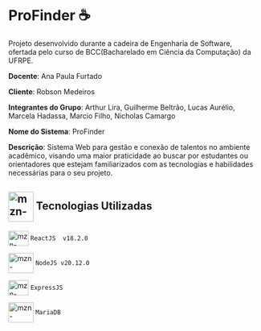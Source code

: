 # ProFinder ☕️

Projeto desenvolvido durante a cadeira de Engenharia de Software, ofertada pelo curso de BCC(Bacharelado em Ciência da Computação) da UFRPE.

**Docente**: Ana Paula Furtado

**Cliente**: Robson Medeiros

**Integrantes do Grupo**: Arthur Lira, Guilherme Beltrão, Lucas Aurélio, Marcela Hadassa, Marcio Filho, Nicholas Camargo

**Nome do Sistema**: ProFinder

**Descrição**: Sistema Web para gestão e conexão de talentos no ambiente acadêmico, visando uma maior praticidade ao buscar por estudantes ou orientadores que estejam familiarizados com as tecnologias e habilidades necessárias para o seu projeto.


 
##   <img align="center" alt="mzn-react" height="60" width="50" src="https://cdn.jsdelivr.net/gh/devicons/devicon@latest/icons/networkx/networkx-plain.svg" /> Tecnologias Utilizadas

 <img align="center" alt="mzn-react" height="30" width="40" src="https://cdn.jsdelivr.net/gh/devicons/devicon@latest/icons/react/react-original.svg"/> `ReactJS  v18.2.0`
<br>

 <img align="center" alt="mzn-nodejs" height="40" width="50" src="https://cdn.jsdelivr.net/gh/devicons/devicon@latest/icons/nodejs/nodejs-original-wordmark.svg"> `NodeJS v20.12.0`
 <br>
 
<img align="center" alt="mzn-react" height="30" width="40" src="https://cdn.jsdelivr.net/gh/devicons/devicon@latest/icons/express/express-original.svg"/> `ExpressJS `
<br>

<img align="center" alt="mzn-nodejs" height="40" width="50" src="https://cdn.jsdelivr.net/gh/devicons/devicon@latest/icons/mariadb/mariadb-original-wordmark.svg"/> `MariaDB`
          
         
          
